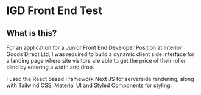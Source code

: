 # IGD Front End Test

## What is this?

For an application for a Junior Front End Developer Position at Interior Goods Direct Ltd, I was required to build a dynamic client side interface for a landing page where site visitors are able to get the price of their roller blind by entering a width and drop.

I used the React based Framework Next JS for serverside rendering, along with Tailwind CSS, Material UI and Styled Components for styling.
